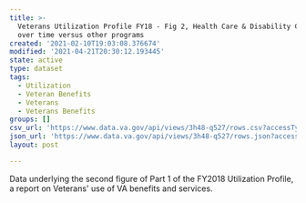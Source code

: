 ```yaml
---
title: >-
  Veterans Utilization Profile FY18 - Fig 2, Health Care & Disability Comp/Pen
  over time versus other programs
created: '2021-02-10T19:03:08.376674'
modified: '2021-04-21T20:30:12.193445'
state: active
type: dataset
tags:
  - Utilization
  - Veteran Benefits
  - Veterans
  - Veterans Benefits
groups: []
csv_url: 'https://www.data.va.gov/api/views/3h48-q527/rows.csv?accessType=DOWNLOAD'
json_url: 'https://www.data.va.gov/api/views/3h48-q527/rows.json?accessType=DOWNLOAD'
layout: post

---
```

Data underlying the second figure of Part 1 of the FY2018 Utilization Profile, a report on Veterans' use of VA benefits and services.
